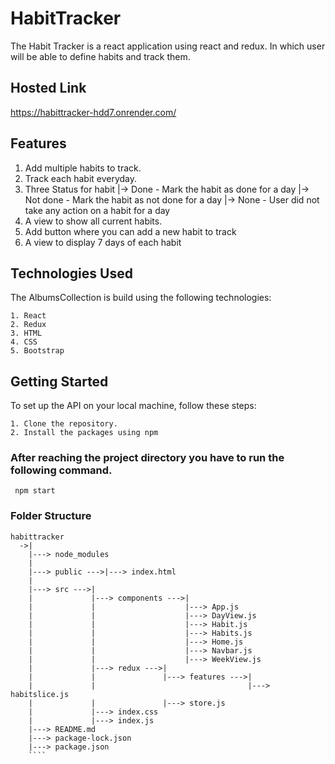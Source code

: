 # HabitTracker

The Habit Tracker is a react application using react and redux. In which user will be able to define habits and track them.

## Hosted Link
https://habittracker-hdd7.onrender.com/

## Features

1. Add multiple habits to track.
2. Track each habit everyday.
3. Three Status for habit
   |-> Done - Mark the habit as done for a day
   |-> Not done - Mark the habit as not done for a day
   |-> None - User did not take any action on a habit for a day
4. A view to show all current habits.
5. Add button where you can add a new habit to track
6. A view to display 7 days of each habit

## Technologies Used

The AlbumsCollection is build using the following technologies:
````
1. React
2. Redux
3. HTML
4. CSS
5. Bootstrap
````

## Getting Started

To set up the API on your local machine, follow these steps:
````
1. Clone the repository.
2. Install the packages using npm
````

### After reaching the project directory you have to run the following command.
````
 npm start
````

### Folder Structure

````
habittracker
  ->|           
    |---> node_modules 
    |                  
    |---> public --->|---> index.html
    |
    |---> src --->|
    |             |---> components --->|
    |             |                    |---> App.js
    |             |                    |---> DayView.js
    |             |                    |---> Habit.js
    |             |                    |---> Habits.js
    |             |                    |---> Home.js
    |             |                    |---> Navbar.js
    |             |                    |---> WeekView.js
    |             |---> redux --->|
    |             |               |---> features --->|
    |             |                                  |---> habitslice.js
    |             |               |---> store.js
    |             |---> index.css
    |             |---> index.js
    |---> README.md
    |---> package-lock.json
    |---> package.json
    ````
